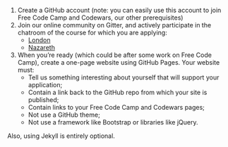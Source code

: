 1. Create a GitHub account (note: you can easily use this account to join Free Code Camp and Codewars, our other prerequisites)
2. Join our online community on Gitter, and actively participate in the chatroom of the course for which you are applying:
   + [London](https://gitter.im/codingforeveryone/london)
   + [Nazareth](https://gitter.im/codingforeveryone/nazareth)
3. When you’re ready (which could be after some work on Free Code Camp), create a one-page website using GitHub Pages. Your website must:
   + Tell us something interesting about yourself that will support your application;
   + Contain a link back to the GitHub repo from which your site is published;
   + Contain links to your Free Code Camp and Codewars pages;
   + Not use a GitHub theme;
   + Not use a framework like Bootstrap or libraries like jQuery.

Also, using Jekyll is entirely optional.
